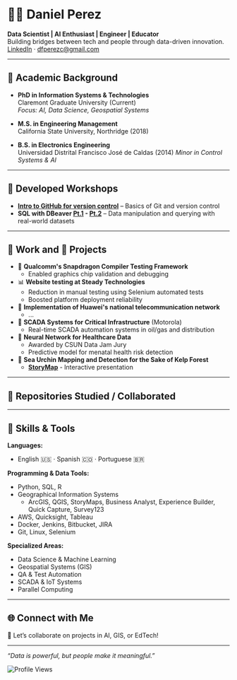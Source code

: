 # 👨‍💻 Daniel Perez

**Data Scientist | AI Enthusiast | Engineer | Educator**  
Building bridges between tech and people through data-driven innovation.  
[LinkedIn](https://www.linkedin.com/in/dan-perezc) · dfperezc@gmail.com

---

## 🔬 Academic Background

- **PhD in Information Systems & Technologies**  
  Claremont Graduate University (Current)  
  _Focus: AI, Data Science, Geospatial Systems_

- **M.S. in Engineering Management**  
  California State University, Northridge (2018) 

- **B.S. in Electronics Engineering**  
  Universidad Distrital Francisco José de Caldas (2014)
  _Minor in Control Systems & AI_

---

## 🧠 Developed Workshops

- **[Intro to GitHub for version control](https://github.com/DanInTech/Intro_GIT)** – Basics of Git and version control
- **SQL with DBeaver [Pt.1](https://github.com/DanInTech/Introduction-to-SQL-DBeaver-Pt1) - [Pt.2](https://github.com/DanInTech/Introduction-to-SQL-DBeaver-Pt2)** – Data manipulation and querying with real-world datasets  


---

## 💼 Work and 🚀 Projects

- 📱 **Qualcomm's Snapdragon Compiler Testing Framework**  
  - Enabled graphics chip validation and debugging
- 📊 **Website testing at Steady Technologies**  
  - Reduction in manual testing using Selenium automated tests  
  - Boosted platform deployment reliability  
- 📡 **Implementation of Huawei's national telecommunication network**
  - ... 
- 🤖 **SCADA Systems for Critical Infrastructure** (Motorola)  
  - Real-time SCADA automation systems in oil/gas and distribution  
- 🧪 **Neural Network for Healthcare Data**  
  - Awarded by CSUN Data Jam Jury  
  - Predictive model for menatal health risk detection
- 🪸 **Sea Urchin Mapping and Detection for the Sake of Kelp Forest**
  - **[StoryMap](https://storymaps.arcgis.com/stories/076a7d2070fe48dba46d6501e8bfbd83)** - Interactive presentation   

---

## 📂 Repositories Studied / Collaborated

<!--

- `Qualcomm_GPU_Testing_Suite` – Low-level validation tools for GPU compiler efficiency  
- `Steady_Data_Insights` – Analytics tools for user behavior and churn prediction  
- `Supercomputing_GIS_Lab` – Parallel processing in large-scale spatial data analysis  
Github pages
AI science training
Super computer
-->

---

## 🧰 Skills & Tools

**Languages:**  
- English 🇺🇸 · Spanish 🇨🇴 · Portuguese 🇧🇷

**Programming & Data Tools:**  
- Python, SQL, R
- Geographical Information Systems
  - ArcGIS, QGIS, StoryMaps, Business Analyst, Experience Builder, Quick Capture, Survey123     
- AWS, Quicksight, Tableau  
- Docker, Jenkins, Bitbucket, JIRA  
- Git, Linux, Selenium  

**Specialized Areas:**  
- Data Science & Machine Learning  
- Geospatial Systems (GIS)  
- QA & Test Automation  
- SCADA & IoT Systems  
- Parallel Computing  

---

## 🌐 Connect with Me

🤝 Let’s collaborate on projects in AI, GIS, or EdTech!

---

_“Data is powerful, but people make it meaningful.”_

<!--
**DanInTech/DanInTech** is a ✨ _special_ ✨ repository because its `README.md` (this file) appears on your GitHub profile.

Here are some ideas to get you started:

- 🔭 I’m currently working on ...
- 🌱 I’m currently learning ...
- 👯 I’m looking to collaborate on ...
- 🤔 I’m looking for help with ...
- 💬 Ask me about ...
- 📫 How to reach me: ...
- 😄 Pronouns: ...
- ⚡ Fun fact: ...
-->

![Profile Views](https://komarev.com/ghpvc/?username=DanInTech&style=flat-square)
